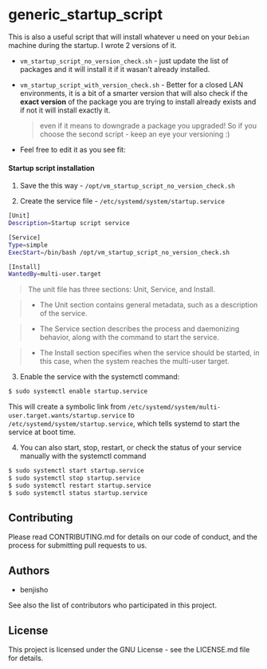 # generic_startup_script

This is also a useful script that will install whatever u need on your `Debian` machine during the startup.
I wrote 2 versions of it.
- `vm_startup_script_no_version_check.sh` - just update the list of packages and it will install it if it wasan't already installed.
- `vm_startup_script_with_version_check.sh` - Better for a closed LAN environments, it is a bit of a smarter version that will also check if the **exact version** of the package you are trying to install already exists and if not it will install exactly it.
    
    > even if it means to downgrade a package you upgraded!
    > So if you choose the second script - keep an eye your versioning :)

- Feel free to edit it as you see fit:

#### Startup script installation
1. Save the  this way - `/opt/vm_startup_script_no_version_check.sh`

2. Create the service file - `/etc/systemd/system/startup.service`
```bash
[Unit]
Description=Startup script service

[Service]
Type=simple
ExecStart=/bin/bash /opt/vm_startup_script_no_version_check.sh

[Install]
WantedBy=multi-user.target
```
> The unit file has three sections: Unit, Service, and Install.

> - The Unit section contains general metadata, such as a description of the service.

> - The Service section describes the process and daemonizing behavior, along with the command to start the service.

> - The Install section specifies when the service should be started, in this case, when the system reaches the multi-user target.

3. Enable the service with the systemctl command:
```bash
$ sudo systemctl enable startup.service
```
This will create a symbolic link from `/etc/systemd/system/multi-user.target.wants/startup.service` to `/etc/systemd/system/startup.service`, which tells systemd to start the service at boot time.

4. You can also start, stop, restart, or check the status of your service manually with the systemctl command
```bash
$ sudo systemctl start startup.service
$ sudo systemctl stop startup.service
$ sudo systemctl restart startup.service
$ sudo systemctl status startup.service
```
## Contributing

Please read CONTRIBUTING.md for details on our code of conduct, and the process for submitting pull requests to us.

## Authors

- benjisho

See also the list of contributors who participated in this project.

## License

This project is licensed under the GNU License - see the LICENSE.md file for details.

